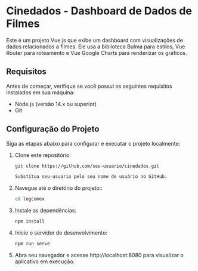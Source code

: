 # Cinedados - Dashboard de Dados de Filmes

Este é um projeto Vue.js que exibe um dashboard com visualizações de dados relacionados a filmes. Ele usa a biblioteca Bulma para estilos, Vue Router para roteamento e Vue Google Charts para renderizar os gráficos.

## Requisitos

Antes de começar, verifique se você possui os seguintes requisitos instalados em sua máquina:

- Node.js (versão 14.x ou superior)
- Git

## Configuração do Projeto

Siga as etapas abaixo para configurar e executar o projeto localmente:

1. Clone este repositório:

   ```bash
   git clone https://github.com/seu-usuario/cinedados.git

   Substitua seu-usuario pelo seu nome de usuário no GitHub.

2. Navegue até o diretório do projeto::

   ```bash
   cd logcomex

3. Instale as dependências:
    ```bash
    npm install

4. Inicie o servidor de desenvolvimento:
    ```bash
    npm run serve

5. Abra seu navegador e acesse http://localhost:8080 para visualizar o aplicativo em execução.

